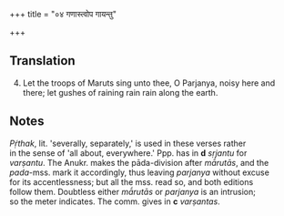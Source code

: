 +++
title = "०४ गणास्त्वोप गायन्तु"

+++
## Translation
4. Let the troops of Maruts sing unto thee, O Parjanya, noisy here and  
there; let gushes of raining rain rain along the earth.

## Notes
*Pṛ́thak*, lit. 'severally, separately,' is used in these verses rather  
in the sense of 'all about, everywhere.' Ppp. has in **d** *sṛjantu* for  
*varṣantu*. The Anukr. makes the pāda-division after *mā́rutās*, and the  
*pada*-mss. mark it accordingly, thus leaving *parjanya* without excuse  
for its accentlessness; but all the mss. read so, and both editions  
follow them. Doubtless either *mā́rutās* or *parjanya* is an intrusion;  
so the meter indicates. The comm. gives in **c** *varṣantas*.
